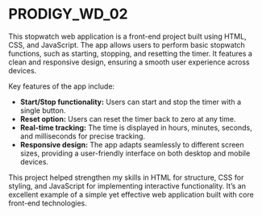 # PRODIGY_WD_02
This stopwatch web application is a front-end project built using HTML, CSS, and JavaScript. The app allows users to perform basic stopwatch functions, such as starting, stopping, and resetting the timer. It features a clean and responsive design, ensuring a smooth user experience across devices. 

Key features of the app include:
- **Start/Stop functionality:** Users can start and stop the timer with a single button.
- **Reset option:** Users can reset the timer back to zero at any time.
- **Real-time tracking:** The time is displayed in hours, minutes, seconds, and milliseconds for precise tracking.
- **Responsive design:** The app adapts seamlessly to different screen sizes, providing a user-friendly interface on both desktop and mobile devices.

This project helped strengthen my skills in HTML for structure, CSS for styling, and JavaScript for implementing interactive functionality. It’s an excellent example of a simple yet effective web application built with core front-end technologies.
